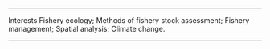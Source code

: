 _ _ _
Interests
Fishery ecology; Methods of fishery stock assessment; Fishery management; Spatial analysis; Climate change. 

_ _ _
